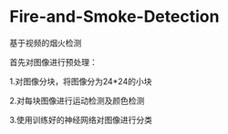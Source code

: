 # Fire-and-Smoke-Detection
基于视频的烟火检测

首先对图像进行预处理：

1.对图像分块，将图像分为24*24的小块

2.对每块图像进行运动检测及颜色检测

3.使用训练好的神经网络对图像进行分类
